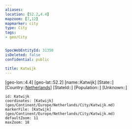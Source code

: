 ```yaml
---
aliases: 
location: [52.2,4.4]
mapzoom: [7,12] 
mapmarker: city 
type: City
tags:
- geo/City


SpocWebEntityId: 31350
isDeleted: false
confidential: public

title: Katwijk
---
```

[geo-lon::4.4]
[geo-lat::52.2]
[name::Katwijk]
[State::]
[Country::[Netherlands](geo/Continent/Europe/Netherlands.md)]
[StateId::]
[Population::]
[Unknown::]


```leaflet
id: Katwijk
coordinates: [Katwijk](geo/Continent/Europe/Netherlands/City/Katwijk.md)
markerFile: [Katwijk](geo/Continent/Europe/Netherlands/City/Katwijk.md)
defaultZoom: 11 
maxZoom: 18
```


